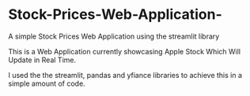 # Stock-Prices-Web-Application-
A simple Stock Prices Web Application using the streamlit library

This is a Web Application currently showcasing Apple Stock Which Will Update in Real Time. 

I used the the streamlit, pandas and yfiance libraries to achieve this in a simple amount of code.

